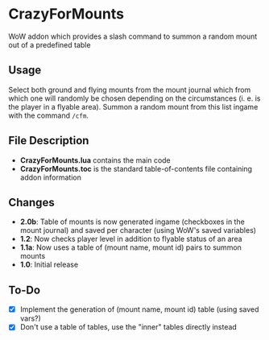 # CrazyForMounts
WoW addon which provides a slash command to summon a random mount out of a predefined table

## Usage
Select both ground and flying mounts from the mount journal which from which one will randomly be chosen depending on the circumstances (i. e. is the player in a flyable area). Summon a random mount from this list ingame with the command `/cfm`.

## File Description
- **CrazyForMounts.lua** contains the main code
- **CrazyForMounts.toc** is the standard table-of-contents file containing addon information

## Changes
- **2.0b**: Table of mounts is now generated ingame (checkboxes in the mount journal) and saved per character (using WoW's saved variables)
- **1.2**: Now checks player level in addition to flyable status of an area
- **1.1a**: Now uses a table of (mount name, mount id) pairs to summon mounts
- **1.0**: Initial release

## To-Do
- [x] Implement the generation of (mount name, mount id) table (using saved vars?)
- [x] Don't use a table of tables, use the "inner" tables directly instead
